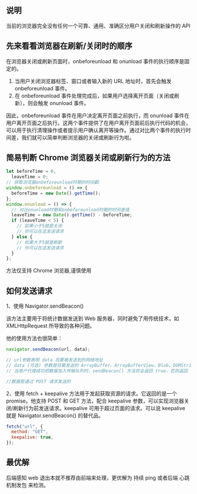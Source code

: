 ## 说明

当前的浏览器完全没有任何一个可靠、通用、准确区分用户关闭和刷新操作的 API

## 先来看看浏览器在刷新/关闭时的顺序

在浏览器关闭或刷新页面时，onbeforeunload 和 onunload 事件的执行顺序是固定的。

1.  当用户关闭浏览器标签、窗口或者输入新的 URL 地址时，首先会触发 onbeforeunload 事件。
2.  在 onbeforeunload 事件处理完成后，如果用户选择离开页面（关闭或刷新），则会触发 onunload 事件。

因此，onbeforeunload 事件在用户决定离开页面之前执行，而 onunload 事件在用户离开页面之后执行。这两个事件提供了在用户离开页面前后执行代码的机会，可以用于执行清理操作或者提示用户确认离开等操作。通过对比两个事件的执行时间差，我们就可以简单判断浏览器的关闭或刷新行为啦。

## 简易判断 Chrome 浏览器关闭或刷新行为的方法

```js
let beforeTime = 0,
  leaveTime = 0;
// 获取浏览器onbeforeunload时期的时间戳
window.onbeforeunload = () => {
  beforeTime = new Date().getTime();
};
window.onunload = () => {
  // 对比onunload时期和onbeforeunload时期的时间差值
  leaveTime = new Date().getTime() - beforeTime;
  if (leaveTime < 5) {
    // 如果小于5就是关闭
    // 你可以在这发送请求
  } else {
    // 如果大于5就是刷新
    // 你可以在这发送请求
  }
};
```

方法仅支持 Chrome 浏览器,谨慎使用

## 如何发送请求

1、使用 Navigator.sendBeacon()

该方法主要用于将统计数据发送到 Web 服务器，同时避免了用传统技术，如 XMLHttpRequest 所导致的各种问题。

他的使用方法也很简单：

```js
navigator.sendBeacon(url, data);

// url参数表明 data 将要被发送到的网络地址
// data (可选) 参数是将要发送的 ArrayBuffer、ArrayBufferView、Blob、DOMString、FormData 或 URLSearchParams 类型的数据。
// 当用户代理成功把数据加入传输队列时，sendBeacon() 方法将会返回 true，否则返回 false。

//数据是通过 POST 请求发送的
```

2、使用 fetch + keepalive
方法用于发起获取资源的请求。它返回的是一个 promise。他支持 POST 和 GET 方法，配合 keepalive 参数，可以实现浏览器关闭/刷新行为前发送请求。keepalive 可用于超过页面的请求。可以说 keepalive 就是 Navigator.sendBeacon() 的替代品。

```js
fetch("url", {
  method: "GET",
  keepalive: true,
});
```

## 最优解

后端感知 web 退出本就不推荐由前端来处理，更优解为 持续 ping 或者后端 心跳机制发包 来检测。
